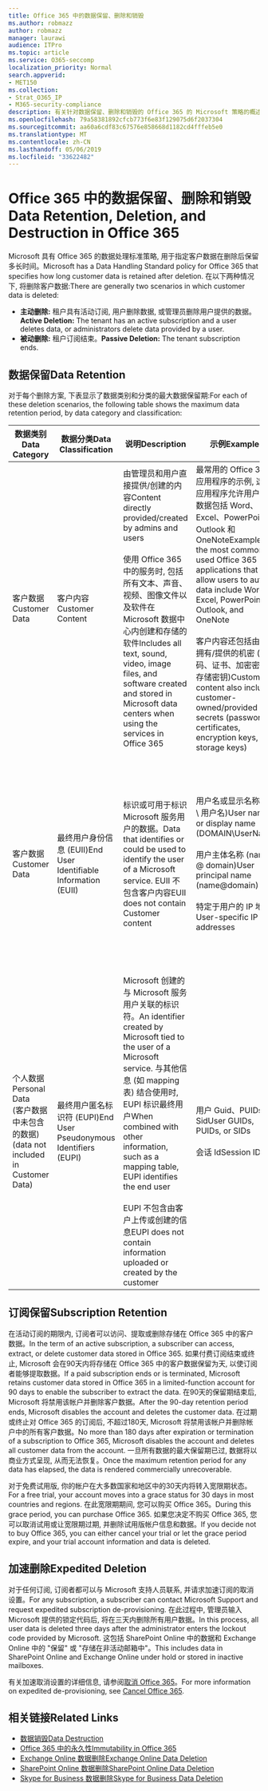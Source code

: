 ```yaml
---
title: Office 365 中的数据保留、删除和销毁
ms.author: robmazz
author: robmazz
manager: laurawi
audience: ITPro
ms.topic: article
ms.service: O365-seccomp
localization_priority: Normal
search.appverid:
- MET150
ms.collection:
- Strat_O365_IP
- M365-security-compliance
description: 有关针对数据保留、删除和销毁的 Office 365 的 Microsoft 策略的概述。
ms.openlocfilehash: 79a58381892cfcb773f6e83f129075d6f2037304
ms.sourcegitcommit: aa60a6cdf83c67576e858668d1182cd4fffeb5e0
ms.translationtype: MT
ms.contentlocale: zh-CN
ms.lasthandoff: 05/06/2019
ms.locfileid: "33622482"
---
```

# <a name="data-retention-deletion-and-destruction-in-office-365"></a><span data-ttu-id="46164-103">Office 365 中的数据保留、删除和销毁</span><span class="sxs-lookup"><span data-stu-id="46164-103">Data Retention, Deletion, and Destruction in Office 365</span></span>

<span data-ttu-id="46164-104">Microsoft 具有 Office 365 的数据处理标准策略, 用于指定客户数据在删除后保留多长时间。</span><span class="sxs-lookup"><span data-stu-id="46164-104">Microsoft has a Data Handling Standard policy for Office 365 that specifies how long customer data is retained after deletion.</span></span> <span data-ttu-id="46164-105">在以下两种情况下, 将删除客户数据:</span><span class="sxs-lookup"><span data-stu-id="46164-105">There are generally two scenarios in which customer data is deleted:</span></span>

- <span data-ttu-id="46164-106">**主动删除:** 租户具有活动订阅, 用户删除数据, 或管理员删除用户提供的数据。</span><span class="sxs-lookup"><span data-stu-id="46164-106">**Active Deletion:** The tenant has an active subscription and a user deletes data, or administrators delete data provided by a user.</span></span>
- <span data-ttu-id="46164-107">**被动删除:** 租户订阅结束。</span><span class="sxs-lookup"><span data-stu-id="46164-107">**Passive Deletion:** The tenant subscription ends.</span></span>

## <a name="data-retention"></a><span data-ttu-id="46164-108">数据保留</span><span class="sxs-lookup"><span data-stu-id="46164-108">Data Retention</span></span>

<span data-ttu-id="46164-109">对于每个删除方案, 下表显示了数据类别和分类的最大数据保留期:</span><span class="sxs-lookup"><span data-stu-id="46164-109">For each of these deletion scenarios, the following table shows the maximum data retention period, by data category and classification:</span></span>

| <span data-ttu-id="46164-110">数据类别</span><span class="sxs-lookup"><span data-stu-id="46164-110">Data Category</span></span> | <span data-ttu-id="46164-111">数据分类</span><span class="sxs-lookup"><span data-stu-id="46164-111">Data Classification</span></span> | <span data-ttu-id="46164-112">说明</span><span class="sxs-lookup"><span data-stu-id="46164-112">Description</span></span> | <span data-ttu-id="46164-113">示例</span><span class="sxs-lookup"><span data-stu-id="46164-113">Examples</span></span> | <span data-ttu-id="46164-114">保留期</span><span class="sxs-lookup"><span data-stu-id="46164-114">Retention Period</span></span> |
|-----------------|-----------------|-----------------|----------------------------------|-------------------------------|
| <span data-ttu-id="46164-115">客户数据</span><span class="sxs-lookup"><span data-stu-id="46164-115">Customer Data</span></span> | <span data-ttu-id="46164-116">客户内容</span><span class="sxs-lookup"><span data-stu-id="46164-116">Customer Content</span></span>| <span data-ttu-id="46164-117">由管理员和用户直接提供/创建的内容</span><span class="sxs-lookup"><span data-stu-id="46164-117">Content directly provided/created by admins and users</span></span> <br><br> <span data-ttu-id="46164-118">使用 Office 365 中的服务时, 包括所有文本、声音、视频、图像文件以及软件在 Microsoft 数据中心内创建和存储的软件</span><span class="sxs-lookup"><span data-stu-id="46164-118">Includes all text, sound, video, image files, and software created and stored in Microsoft data centers when using the services in Office 365</span></span> | <span data-ttu-id="46164-119">最常用的 Office 365 应用程序的示例, 这些应用程序允许用户创作数据包括 Word、Excel、PowerPoint、Outlook 和 OneNote</span><span class="sxs-lookup"><span data-stu-id="46164-119">Examples of the most commonly used Office 365 applications that allow users to author data include Word, Excel, PowerPoint, Outlook, and OneNote</span></span> <br><br> <span data-ttu-id="46164-120">客户内容还包括由客户拥有/提供的机密 (密码、证书、加密密钥、存储密钥)</span><span class="sxs-lookup"><span data-stu-id="46164-120">Customer content also includes customer-owned/provided secrets (passwords, certificates, encryption keys, storage keys)</span></span> | <span data-ttu-id="46164-121">**主动删除方案:** 最多30天</span><span class="sxs-lookup"><span data-stu-id="46164-121">**Active Deletion Scenario:** at most 30 days</span></span> <br><br> <span data-ttu-id="46164-122">**被动删除方案:** 最多180天</span><span class="sxs-lookup"><span data-stu-id="46164-122">**Passive Deletion Scenario:** at most 180 days</span></span> |
| <span data-ttu-id="46164-123">客户数据</span><span class="sxs-lookup"><span data-stu-id="46164-123">Customer Data</span></span> | <span data-ttu-id="46164-124">最终用户身份信息 (EUII)</span><span class="sxs-lookup"><span data-stu-id="46164-124">End User Identifiable Information (EUII)</span></span> | <span data-ttu-id="46164-125">标识或可用于标识 Microsoft 服务用户的数据。</span><span class="sxs-lookup"><span data-stu-id="46164-125">Data that identifies or could be used to identify the user of a Microsoft service.</span></span> <span data-ttu-id="46164-126">EUII 不包含客户内容</span><span class="sxs-lookup"><span data-stu-id="46164-126">EUII does not contain Customer content</span></span> | <span data-ttu-id="46164-127">用户名或显示名称 (域 \ 用户名)</span><span class="sxs-lookup"><span data-stu-id="46164-127">User name or display name (DOMAIN\UserName)</span></span> <br><br> <span data-ttu-id="46164-128">用户主体名称 (name @ domain)</span><span class="sxs-lookup"><span data-stu-id="46164-128">User principal name (name@domain)</span></span> <br><br>  <span data-ttu-id="46164-129">特定于用户的 IP 地址</span><span class="sxs-lookup"><span data-stu-id="46164-129">User-specific IP addresses</span></span> | <span data-ttu-id="46164-130">**主动删除方案:** 最多180天 (仅租户管理员操作)</span><span class="sxs-lookup"><span data-stu-id="46164-130">**Active Deletion Scenario:** at most 180 days (only a tenant administrator action)</span></span> <br><br> <span data-ttu-id="46164-131">**被动删除方案:** 最多180天</span><span class="sxs-lookup"><span data-stu-id="46164-131">**Passive Deletion Scenario:** at most 180 days</span></span> |
| <span data-ttu-id="46164-132">个人数据</span><span class="sxs-lookup"><span data-stu-id="46164-132">Personal Data</span></span> <br> <span data-ttu-id="46164-133">(客户数据中未包含的数据)</span><span class="sxs-lookup"><span data-stu-id="46164-133">(data not included in Customer Data)</span></span> | <span data-ttu-id="46164-134">最终用户匿名标识符 (EUPI)</span><span class="sxs-lookup"><span data-stu-id="46164-134">End User Pseudonymous Identifiers (EUPI)</span></span> | <span data-ttu-id="46164-135">Microsoft 创建的与 Microsoft 服务用户关联的标识符。</span><span class="sxs-lookup"><span data-stu-id="46164-135">An identifier created by Microsoft tied to the user of a Microsoft service.</span></span> <span data-ttu-id="46164-136">与其他信息 (如 mapping 表) 结合使用时, EUPI 标识最终用户</span><span class="sxs-lookup"><span data-stu-id="46164-136">When combined with other information, such as a mapping table, EUPI identifies the end user</span></span> <br><br> <span data-ttu-id="46164-137">EUPI 不包含由客户上传或创建的信息</span><span class="sxs-lookup"><span data-stu-id="46164-137">EUPI does not contain information uploaded or created by the customer</span></span> | <span data-ttu-id="46164-138">用户 Guid、PUIDs 或 Sid</span><span class="sxs-lookup"><span data-stu-id="46164-138">User GUIDs, PUIDs, or SIDs</span></span> <br><br> <span data-ttu-id="46164-139">会话 Id</span><span class="sxs-lookup"><span data-stu-id="46164-139">Session IDs</span></span> | <span data-ttu-id="46164-140">**主动删除方案:** 最多30天</span><span class="sxs-lookup"><span data-stu-id="46164-140">**Active Deletion Scenario:** at most 30 days</span></span> <br><br> <span data-ttu-id="46164-141">**被动删除方案:** 最多180天</span><span class="sxs-lookup"><span data-stu-id="46164-141">**Passive Deletion Scenario:** at most 180 days</span></span> |

## <a name="subscription-retention"></a><span data-ttu-id="46164-142">订阅保留</span><span class="sxs-lookup"><span data-stu-id="46164-142">Subscription Retention</span></span>

<span data-ttu-id="46164-143">在活动订阅的期限内, 订阅者可以访问、提取或删除存储在 Office 365 中的客户数据。</span><span class="sxs-lookup"><span data-stu-id="46164-143">In the term of an active subscription, a subscriber can access, extract, or delete customer data stored in Office 365.</span></span> <span data-ttu-id="46164-144">如果付费订阅结束或终止, Microsoft 会在90天内将存储在 Office 365 中的客户数据保留为天, 以使订阅者能够提取数据。</span><span class="sxs-lookup"><span data-stu-id="46164-144">If a paid subscription ends or is terminated, Microsoft retains customer data stored in Office 365 in a limited-function account for 90 days to enable the subscriber to extract the data.</span></span> <span data-ttu-id="46164-145">在90天的保留期结束后, Microsoft 将禁用该帐户并删除客户数据。</span><span class="sxs-lookup"><span data-stu-id="46164-145">After the 90-day retention period ends, Microsoft disables the account and deletes the customer data.</span></span> <span data-ttu-id="46164-146">在过期或终止对 Office 365 的订阅后, 不超过180天, Microsoft 将禁用该帐户并删除帐户中的所有客户数据。</span><span class="sxs-lookup"><span data-stu-id="46164-146">No more than 180 days after expiration or termination of a subscription to Office 365, Microsoft disables the account and deletes all customer data from the account.</span></span> <span data-ttu-id="46164-147">一旦所有数据的最大保留期已过, 数据将以商业方式呈现, 从而无法恢复。</span><span class="sxs-lookup"><span data-stu-id="46164-147">Once the maximum retention period for any data has elapsed, the data is rendered commercially unrecoverable.</span></span>

<span data-ttu-id="46164-148">对于免费试用版, 你的帐户在大多数国家和地区中的30天内将转入宽限期状态。</span><span class="sxs-lookup"><span data-stu-id="46164-148">For a free trial, your account moves into a grace status for 30 days in most countries and regions.</span></span> <span data-ttu-id="46164-149">在此宽限期期间, 您可以购买 Office 365。</span><span class="sxs-lookup"><span data-stu-id="46164-149">During this grace period, you can purchase Office 365.</span></span> <span data-ttu-id="46164-150">如果您决定不购买 Office 365, 您可以取消试用或让宽限期过期, 并删除试用版帐户信息和数据。</span><span class="sxs-lookup"><span data-stu-id="46164-150">If you decide not to buy Office 365, you can either cancel your trial or let the grace period expire, and your trial account information and data is deleted.</span></span>

## <a name="expedited-deletion"></a><span data-ttu-id="46164-151">加速删除</span><span class="sxs-lookup"><span data-stu-id="46164-151">Expedited Deletion</span></span>

<span data-ttu-id="46164-152">对于任何订阅, 订阅者都可以与 Microsoft 支持人员联系, 并请求加速订阅的取消设置。</span><span class="sxs-lookup"><span data-stu-id="46164-152">For any subscription, a subscriber can contact Microsoft Support and request expedited subscription de-provisioning.</span></span> <span data-ttu-id="46164-153">在此过程中, 管理员输入 Microsoft 提供的锁定代码后, 将在三天内删除所有用户数据。</span><span class="sxs-lookup"><span data-stu-id="46164-153">In this process, all user data is deleted three days after the administrator enters the lockout code provided by Microsoft.</span></span> <span data-ttu-id="46164-154">这包括 SharePoint Online 中的数据和 Exchange Online 中的 "保留" 或 "存储在非活动邮箱中"。</span><span class="sxs-lookup"><span data-stu-id="46164-154">This includes data in SharePoint Online and Exchange Online under hold or stored in inactive mailboxes.</span></span>

<span data-ttu-id="46164-155">有关加速取消设置的详细信息, 请参阅[取消 Office 365](https://support.office.com/article/Cancel-Office-365-for-business-b1bc0bef-4608-4601-813a-cdd9f746709a)。</span><span class="sxs-lookup"><span data-stu-id="46164-155">For more information on expedited de-provisioning, see [Cancel Office 365](https://support.office.com/article/Cancel-Office-365-for-business-b1bc0bef-4608-4601-813a-cdd9f746709a).</span></span>

## <a name="related-links"></a><span data-ttu-id="46164-156">相关链接</span><span class="sxs-lookup"><span data-stu-id="46164-156">Related Links</span></span>
- [<span data-ttu-id="46164-157">数据销毁</span><span class="sxs-lookup"><span data-stu-id="46164-157">Data Destruction</span></span>](office-365-data-destruction.md)
- [<span data-ttu-id="46164-158">Office 365 中的永久性</span><span class="sxs-lookup"><span data-stu-id="46164-158">Immutability in Office 365</span></span>](office-365-data-immutability.md)
- [<span data-ttu-id="46164-159">Exchange Online 数据删除</span><span class="sxs-lookup"><span data-stu-id="46164-159">Exchange Online Data Deletion</span></span>](office-365-exchange-online-data-deletion.md)
- [<span data-ttu-id="46164-160">SharePoint Online 数据删除</span><span class="sxs-lookup"><span data-stu-id="46164-160">SharePoint Online Data Deletion</span></span>](office-365-sharepoint-online-data-deletion.md)
- [<span data-ttu-id="46164-161">Skype for Business 数据删除</span><span class="sxs-lookup"><span data-stu-id="46164-161">Skype for Business Data Deletion</span></span>](office-365-skype-data-deletion.md)